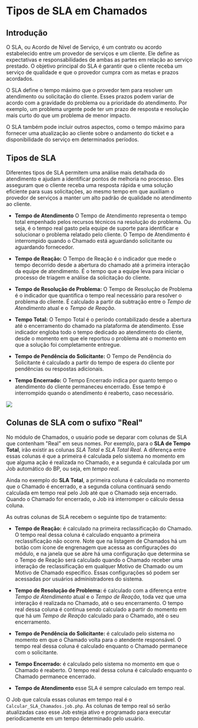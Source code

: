 # Tipos de SLA em Chamados

## Introdução

O SLA, ou Acordo de Nível de Serviço, é um contrato ou acordo estabelecido entre um provedor de serviços e um cliente. Ele define as expectativas e responsabilidades de ambas as partes em relação ao serviço prestado. O objetivo principal do SLA é garantir que o cliente receba um serviço de qualidade e que o provedor cumpra com as metas e prazos acordados.

O SLA define o tempo máximo que o provedor tem para resolver um atendimento ou solicitação do cliente. Esses prazos podem variar de acordo com a gravidade do problema ou a prioridade do atendimento. Por exemplo, um problema urgente pode ter um prazo de resposta e resolução mais curto do que um problema de menor impacto.

O SLA também pode incluir outros aspectos, como o tempo máximo para fornecer uma atualização ao cliente sobre o andamento do ticket e a disponibilidade do serviço em determinados períodos.

## Tipos de SLA

Diferentes tipos de SLA permitem uma análise mais detalhada do atendimento e ajudam a identificar pontos de melhoria no processo. Eles asseguram que o cliente receba uma resposta rápida e uma solução eficiente para suas solicitações, ao mesmo tempo em que auxiliam o provedor de serviços a manter um alto padrão de qualidade no atendimento ao cliente.

* **Tempo de Atendimento** O Tempo de Atendimento representa o tempo total empenhado pelos recursos técnicos na resolução do problema. Ou seja, é o tempo real gasto pela equipe de suporte para identificar e solucionar o problema relatado pelo cliente. O Tempo de Atendimento é interrompido quando o Chamado está aguardando solicitante ou aguardando fornecedor.

* **Tempo de Reação:** O Tempo de Reação é o indicador que mede o tempo decorrido desde a abertura do chamado até a primeira interação da equipe de atendimento. É o tempo que a equipe leva para iniciar o processo de triagem e análise da solicitação do cliente.

* **Tempo de Resolução de Problema:** O Tempo de Resolução de Problema é o indicador que quantifica o tempo real necessário para resolver o problema do cliente. É calculado a partir da subtração entre o *Tempo de Atendimento* atual e o *Tempo de Reação*.

* **Tempo Total:** O Tempo Total é o período contabilizado desde a abertura até o encerramento do chamado na plataforma de atendimento. Esse indicador engloba todo o tempo dedicado ao atendimento do cliente, desde o momento em que ele reportou o problema até o momento em que a solução foi completamente entregue.

* **Tempo de Pendência do Solicitante:** O Tempo de Pendência do Solicitante é calculado a partir do tempo de espera do cliente por pendências ou respostas adicionais.

* **Tempo Encerrado:** O Tempo Encerrado indica por quanto tempo o atendimento do cliente permaneceu encerrado. Esse tempo é interrompido quando o atendimento é reaberto, caso necessário.

![]([PATH_IMG]/fluxo_sla.png)

## Colunas de SLA com o sufixo "Real"

No módulo de Chamados, o usuário pode se deparar com colunas de SLA que contenham "Real" em seus nomes. Por exemplo, para o **SLA de Tempo Total**, irão existir as colunas *SLA Total* e *SLA Total Real*. A diferença entre essas colunas é que a primeira é calculada pelo sistema no momento em que alguma ação é realizada no Chamado, e a segunda é calculada por um Job automático do BP, ou seja, em *tempo real*.

Ainda no exemplo do **SLA Total**, a primeira coluna é calculada no momento que o Chamado é encerrado, e a segunda coluna continuará sendo calculada em tempo real pelo Job até que o Chamado seja encerrado. Quando o Chamado for encerrado, o Job irá interromper o cálculo dessa coluna.

As outras colunas de SLA recebem o seguinte tipo de tratamento:

* **Tempo de Reação:** é calculado na primeira reclassificação do Chamado. O tempo real dessa coluna é calculado enquanto a primeira reclassificação não ocorre. Note que na listagem de Chamados há um botão com ícone de engrenagem que acessa as configurações do módulo, e na janela que se abre há uma configuração que determina se o Tempo de Reação será calculado quando o Chamado receber uma interação de reclassificação em qualquer Motivo de Chamado ou um Motivo de Chamado específico. Essas configurações só podem ser acessadas por usuários administradores do sistema.

* **Tempo de Resolução de Problema:** é calculado com a diferença entre *Tempo de Atendimento* atual e o *Tempo de Reação*, toda vez que uma interação é realizada no Chamado, até o seu encerramento. O tempo real dessa coluna é continua sendo calculado a partir do momento em que há um *Tempo de Reação* calculado para o Chamado, até o seu encerramento.

* **Tempo de Pendência do Solicitante:** é calculado pelo sistema no momento em que o Chamado volta para o atendente responsável. O tempo real dessa coluna é calculado enquanto o Chamado permanece com o solicitante.

* **Tempo Encerrado:** é calculado pelo sistema no momento em que o Chamado é reaberto. O tempo real dessa coluna é calculado enquanto o Chamado permanece encerrado.

* **Tempo de Atendimento** esse SLA é sempre calculado em tempo real.

O Job que calcula essas colunas em tempo real é o `Calcular_SLA_Chamados.job.php`. As colunas de tempo real só serão atualizadas caso esse Job esteja ativo e programado para executar periodicamente em um tempo determinado pelo usuário.